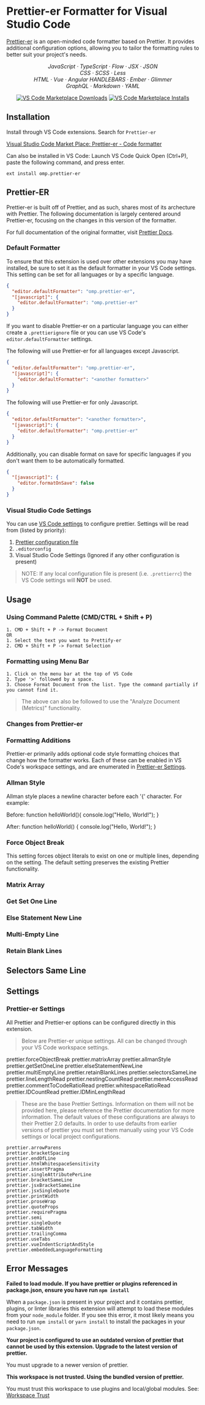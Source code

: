 # Prettier-er Formatter for Visual Studio Code

[Prettier-er](https://github.com/OpenMindedPrettier) is an open-minded code formatter based on Prettier. It provides additional configuration options, allowing you to tailor the formatting rules to better suit your project's needs.


<p align="center">
  <em>
    JavaScript
    · TypeScript
    · Flow
    · JSX
    · JSON
  </em>
  <br />
  <em>
    CSS
    · SCSS
    · Less
  </em>
  <br />
  <em>
    HTML
    · Vue
    · Angular
  </em>
  <em>
    HANDLEBARS
    · Ember
    · Glimmer
  </em>
  <br />
  <em>
    GraphQL
    · Markdown
    · YAML
  </em>
</p>

<p align="center">
  <a href="https://marketplace.visualstudio.com/items?itemName=omp.prettier-er">
    <img alt="VS Code Marketplace Downloads" src="https://img.shields.io/visual-studio-marketplace/d/omp.prettier-er"></a>
  <a href="https://marketplace.visualstudio.com/items?itemName=omp.prettier-er">
    <img alt="VS Code Marketplace Installs" src="https://img.shields.io/visual-studio-marketplace/i/omp.prettier-er"></a>
</p>

## Installation

Install through VS Code extensions. Search for `Prettier-er`

[Visual Studio Code Market Place: Prettier-er - Code formatter](https://marketplace.visualstudio.com/items?itemName=omp.prettier-er)

Can also be installed in VS Code: Launch VS Code Quick Open (Ctrl+P), paste the following command, and press enter.

```
ext install omp.prettier-er
```

## Prettier-ER

Prettier-er is built off of Prettier, and as such, shares most of its archecture with Prettier. The following documentation is largely centered around Prettier-er, focusing on the changes in this version of the formatter.

For full documentation of the original formatter, visit [Prettier Docs](https://prettier.io/docs/en/).

### Default Formatter

To ensure that this extension is used over other extensions you may have installed, be sure to set it as the default formatter in your VS Code settings. This setting can be set for all languages or by a specific language.

```json
{
  "editor.defaultFormatter": "omp.prettier-er",
  "[javascript]": {
    "editor.defaultFormatter": "omp.prettier-er"
  }
}
```

If you want to disable Prettier-er on a particular language you can either create a `.prettierignore` file or you can use VS Code's `editor.defaultFormatter` settings.

The following will use Prettier-er for all languages except Javascript.

```json
{
  "editor.defaultFormatter": "omp.prettier-er",
  "[javascript]": {
    "editor.defaultFormatter": "<another formatter>"
  }
}
```

The following will use Prettier-er for only Javascript.

```json
{
  "editor.defaultFormatter": "<another formatter>",
  "[javascript]": {
    "editor.defaultFormatter": "omp.prettier-er"
  }
}
```

Additionally, you can disable format on save for specific languages if you don't want them to be automatically formatted.

```json
{
  "[javascript]": {
    "editor.formatOnSave": false
  }
}
```

### Visual Studio Code Settings

You can use [VS Code settings](#prettier-er-settings) to configure prettier. Settings will be read from (listed by priority):

1. [Prettier configuration file](https://prettier.io/docs/en/configuration.html)
1. `.editorconfig`
1. Visual Studio Code Settings (Ignored if any other configuration is present)

> NOTE: If any local configuration file is present (i.e. `.prettierrc`) the VS Code settings will **NOT** be used.

## Usage

### Using Command Palette (CMD/CTRL + Shift + P)

```
1. CMD + Shift + P -> Format Document
OR
1. Select the text you want to Prettify-er
2. CMD + Shift + P -> Format Selection
```

### Formatting using Menu Bar

```
1. Click on the menu bar at the top of VS Code
2. Type '>' followed by a space.
3. Choose Format Document from the list. Type the command partially if you cannot find it.
```
> The above can also be followed to use the "Analyze Document (Metrics)" functionality.

### Changes from Prettier-er

### Formatting Additions

Prettier-er primarily adds optional code style formatting choices that change how the formatter works. Each of these can be enabled in VS Code's workspace settings, and are enumerated in [Prettier-er Settings](#Prettier-er-Settings).

### Allman Style

Allman style places a newline character before each '{' character. For example:

Before:
    function helloWorld(){
      console.log("Hello, World!");
    }

After:
    function helloWorld()
    {
      console.log("Hello, World!");
    }

### Force Object Break

This setting forces object literals to exist on one or multiple lines, depending on the setting. The default setting preserves the existing Prettier functionality.

### Matrix Array

### Get Set One Line

### Else Statement New Line

### Multi-Empty Line

### Retain Blank Lines

## Selectors Same Line

## Settings

### Prettier-er Settings

All Prettier and Prettier-er options can be configured directly in this extension.

> Below are Prettier-er unique settings. All can be changed through your VS Code workspace settings.

prettier.forceObjectBreak
prettier.matrixArray
prettier.allmanStyle
prettier.getSetOneLine
prettier.elseStatementNewLine
prettier.multiEmptyLine
prettier.retainBlankLines
prettier.selectorsSameLine
prettier.lineLengthRead
prettier.nestingCountRead
prettier.memAccessRead
prettier.commentToCodeRatioRead
prettier.whitespaceRatioRead
prettier.IDCountRead
prettier.IDMinLengthRead

> These are the base Prettier Settings. Information on them will not be provided here, please reference the Prettier documentation for more information.
> The default values of these configurations are always to their Prettier 2.0 defaults. In order to use defaults from earlier versions of prettier you must set them manually using your VS Code settings or local project configurations.

```
prettier.arrowParens
prettier.bracketSpacing
prettier.endOfLine
prettier.htmlWhitespaceSensitivity
prettier.insertPragma
prettier.singleAttributePerLine
prettier.bracketSameLine
prettier.jsxBracketSameLine
prettier.jsxSingleQuote
prettier.printWidth
prettier.proseWrap
prettier.quoteProps
prettier.requirePragma
prettier.semi
prettier.singleQuote
prettier.tabWidth
prettier.trailingComma
prettier.useTabs
prettier.vueIndentScriptAndStyle
prettier.embeddedLanguageFormatting
```


## Error Messages

**Failed to load module. If you have prettier or plugins referenced in package.json, ensure you have run `npm install`**

When a `package.json` is present in your project and it contains prettier, plugins, or linter libraries this extension will attempt to load these modules from your `node_module` folder. If you see this error, it most likely means you need to run `npm install` or `yarn install` to install the packages in your `package.json`.

**Your project is configured to use an outdated version of prettier that cannot be used by this extension. Upgrade to the latest version of prettier.**

You must upgrade to a newer version of prettier.

**This workspace is not trusted. Using the bundled version of prettier.**

You must trust this workspace to use plugins and local/global modules. See: [Workspace Trust](https://code.visualstudio.com/docs/editor/workspace-trust)
